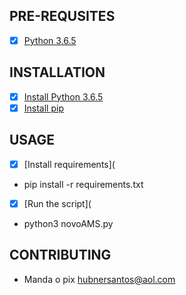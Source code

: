 ## PRE-REQUSITES

- [x] [Python 3.6.5](https://www.python.org/downloads/release/python-365/)

## INSTALLATION

- [x] [Install Python 3.6.5](https://www.python.org/downloads/release/python-365/)
- [x] [Install pip](https://pip.pypa.io/en/stable/installing/)

## USAGE

- [x] [Install requirements](

- pip install -r requirements.txt

- [x] [Run the script](
- python3 novoAMS.py

## CONTRIBUTING

- Manda o pix hubnersantos@aol.com
